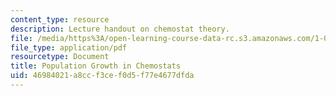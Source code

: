 ```yaml
---
content_type: resource
description: Lecture handout on chemostat theory.
file: /media/https%3A/open-learning-course-data-rc.s3.amazonaws.com/1-018j-ecology-i-the-earth-system-fall-2009/46984021a8ccf3cef0d5f77e4677dfda_MIT1_018JF09_Lec14_chemo.pdf
file_type: application/pdf
resourcetype: Document
title: Population Growth in Chemostats
uid: 46984021-a8cc-f3ce-f0d5-f77e4677dfda
---
```

